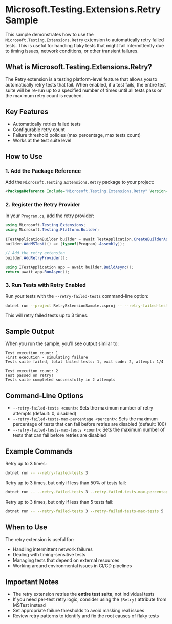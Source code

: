 # Microsoft.Testing.Extensions.Retry Sample

This sample demonstrates how to use the `Microsoft.Testing.Extensions.Retry` extension to automatically retry failed tests. This is useful for handling flaky tests that might fail intermittently due to timing issues, network conditions, or other transient failures.

## What is Microsoft.Testing.Extensions.Retry?

The Retry extension is a testing platform-level feature that allows you to automatically retry tests that fail. When enabled, if a test fails, the entire test suite will be re-run up to a specified number of times until all tests pass or the maximum retry count is reached.

## Key Features

- Automatically retries failed tests
- Configurable retry count
- Failure threshold policies (max percentage, max tests count)
- Works at the test suite level

## How to Use

### 1. Add the Package Reference

Add the `Microsoft.Testing.Extensions.Retry` package to your project:

```xml
<PackageReference Include="Microsoft.Testing.Extensions.Retry" Version="$(TestingPlatformVersion)" />
```

### 2. Register the Retry Provider

In your `Program.cs`, add the retry provider:

```csharp
using Microsoft.Testing.Extensions;
using Microsoft.Testing.Platform.Builder;

ITestApplicationBuilder builder = await TestApplication.CreateBuilderAsync(args);
builder.AddMSTest(() => [typeof(Program).Assembly]);

// Add the retry extension
builder.AddRetryProvider();

using ITestApplication app = await builder.BuildAsync();
return await app.RunAsync();
```

### 3. Run Tests with Retry Enabled

Run your tests with the `--retry-failed-tests` command-line option:

```bash
dotnet run --project RetryExtensionSample.csproj -- --retry-failed-tests 3
```

This will retry failed tests up to 3 times.

## Sample Output

When you run the sample, you'll see output similar to:

```
Test execution count: 1
First execution - simulating failure
Tests suite failed, total failed tests: 1, exit code: 2, attempt: 1/4

Test execution count: 2
Test passed on retry!
Tests suite completed successfully in 2 attempts
```

## Command-Line Options

- `--retry-failed-tests <count>`: Sets the maximum number of retry attempts (default: 0, disabled)
- `--retry-failed-tests-max-percentage <percent>`: Sets the maximum percentage of tests that can fail before retries are disabled (default: 100)
- `--retry-failed-tests-max-tests <count>`: Sets the maximum number of tests that can fail before retries are disabled

## Example Commands

Retry up to 3 times:
```bash
dotnet run -- --retry-failed-tests 3
```

Retry up to 3 times, but only if less than 50% of tests fail:
```bash
dotnet run -- --retry-failed-tests 3 --retry-failed-tests-max-percentage 50
```

Retry up to 3 times, but only if less than 5 tests fail:
```bash
dotnet run -- --retry-failed-tests 3 --retry-failed-tests-max-tests 5
```

## When to Use

The retry extension is useful for:
- Handling intermittent network failures
- Dealing with timing-sensitive tests
- Managing tests that depend on external resources
- Working around environmental issues in CI/CD pipelines

## Important Notes

- The retry extension retries the **entire test suite**, not individual tests
- If you need per-test retry logic, consider using the `[Retry]` attribute from MSTest instead
- Set appropriate failure thresholds to avoid masking real issues
- Review retry patterns to identify and fix the root causes of flaky tests
